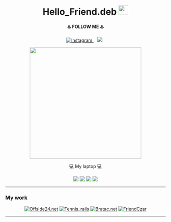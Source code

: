 <!-- ![](https://img.shields.io/badge/OS-Linux-informational?style=flat&logo=<LOGO_NAME>&logoColor=white&color=2bbc8a)
![](https://img.shields.io/badge/Editor-Atom-informational?style=flat&logo=<LOGO_NAME>&logoColor=white&color=2bbc8a)
![](https://img.shields.io/badge/Code-Ruby-informational?style=flat&logo=<LOGO_NAME>&logoColor=white&color=2bbc8a)
![](https://img.shields.io/badge/Code-HTML/CSS-informational?style=flat&logo=<LOGO_NAME>&logoColor=white&color=2bbc8a)
![](https://img.shields.io/badge/Tools-PostgreSQL-informational?style=flat&logo=<LOGO_NAME>&logoColor=white&color=2bbc8a)
![](https://img.shields.io/badge/TODO-Elixir-informational?style=flat&logo=<LOGO_NAME>&logoColor=white&color=2bbc8a)

# Hello_Friend.deb <img src="https://raw.githubusercontent.com/MartinHeinz/MartinHeinz/master/wave.gif" width="30px"> -->


<h1 align='center'>
  Hello_Friend.deb <img src="https://raw.githubusercontent.com/MartinHeinz/MartinHeinz/master/wave.gif" width="30px">
</h1>

<h4 align='center'>
    ♨️ FOLLOW ME ♨️
</h4>

<p align='center'>

<a href="https://www.instagram.com/bratac_official/">
<img title="Instagram" src="https://img.shields.io/badge/instagram-%23E4405F.svg?&style=for-the-badge&logo=instagram&logoColor=white" />
</a>&nbsp;&nbsp;
<a href="https://www.youtube.com/channel/UCa4SDiy7yda4CTMgsjS-Phw">
<img src="https://img.shields.io/badge/youtube-%230077B5.svg?&style=for-the-badge&logo=youtube&logoColor=white" /></a>&nbsp;&nbsp;

<p align='center'>
  <a href="#"><img src="https://github-readme-stats.vercel.app/api?username=ykostov&show_icons=true&count_private=true&theme=default" width="350"></a>
</p>

<p align='center'>
  💻 My laptop 💻<br/><br/>
  <img src="https://img.shields.io/badge/ubuntu-%230078D6.svg?&style=for-the-badge&logo=ubuntu&logoColor=white" />
  <img src="https://img.shields.io/badge/intel-core%20i7%2010th-%230071C5.svg?&style=for-the-badge&logo=intel&logoColor=white" />
  <img src="https://img.shields.io/badge/RAM-16GB-%230071C5.svg?&style=for-the-badge&logoColor=white" />
  <img src="https://img.shields.io/badge/nvidia-gtx%201650-%2376B900.svg?&style=for-the-badge&logo=nvidia&logoColor=white" />
</p>

***********************************

### My work


<p align='center'>
<a href="https://github.com/ykostov/offside_rails"><img title="Offside24.net" src="https://github-readme-stats.vercel.app/api/pin/?username=ykostov&repo=offside_rails&theme=dark"></a>
<a href="https://github.com/ykostov/tennis_rails"><img title="Tennis_rails" src="https://github-readme-stats.vercel.app/api/pin/?username=ykostov&repo=tennis_rails&theme=dark"></a>
<a href="https://github.com/ykostov/bratac_official"><img title="Bratac.net" src="https://github-readme-stats.vercel.app/api/pin/?username=ykostov&repo=bratac_official&theme=dark"></a>
<a href="https://github.com/ykostov/friendczar.app"><img title="FriendCzar" src="https://github-readme-stats.vercel.app/api/pin/?username=ykostov&repo=friendczar.app&theme=dark"></a>





<!-- ### Languages and Tools... -->

<!-- <p align="center">
 <img src="https://raw.githubusercontent.com/8bithemant/8bithemant/master/svg/dev/languages/html.svg" alt="Twitter" style="vertical-align:top; margin:4px"> <img src="https://raw.githubusercontent.com/8bithemant/8bithemant/master/svg/dev/languages/csharp.svg"alt="Twitter" style="vertical-align:top; margin:4px"> <img src="https://raw.githubusercontent.com/8bithemant/8bithemant/master/svg/dev/languages/js.svg" alt="Twitter" style="vertical-align:top; margin:4px"> <img src="https://raw.githubusercontent.com/8bithemant/8bithemant/master/svg/dev/misc/cloud.svg" alt="Twitter" style="vertical-align:top; margin:4px"> <img src="https://raw.githubusercontent.com/8bithemant/8bithemant/master/svg/dev/misc/datascience.svg" alt="Twitter" style="vertical-align:top; margin:4px"> <img src="https://raw.githubusercontent.com/8bithemant/8bithemant/master/svg/dev/services/aws.svg" alt="Twitter" style="vertical-align:top; margin:4px"> <img src="https://raw.githubusercontent.com/8bithemant/8bithemant/master/svg/dev/services/npm.svg" alt="Twitter" style="vertical-align:top; margin:4px"> <img src="https://raw.githubusercontent.com/8bithemant/8bithemant/master/svg/dev/tools/bash.svg" alt="Twitter" style="vertical-align:top; margin:4px">
 </p>
 <p align="center">
 <code><a href="https://www.python.org/" target="_blank"><img height="50" src="https://www.vectorlogo.zone/logos/ruby-lang/ruby-lang-horizontal.svg"></a></code>
<code><a href="https://www.linux.org/" target="_blank"><img height="50" src="https://www.vectorlogo.zone/logos/linux/linux-ar21.svg"></a></code>
<code><a href="https://reactjs.org/" target="_blank"><img height="50" src="https://www.vectorlogo.zone/logos/reactjs/reactjs-ar21.svg"></a></code>
<code><a href="https://www.docker.com/" target="_blank"><img height="50" src="https://www.vectorlogo.zone/logos/docker/docker-official.svg"></a></code>
<br/><br/>
</p> -->

***********************************


<!-- GitHub stats -->

<!-- <br>

 ### My online work right now :)

  * [BraTac's website](https://bratac.net)
  * [OFFSide24.net](https://offside24.net) -->
  <!--* [Tennis_rails](https://tennisburgas.com)
  * [Website for a celebrity](https://vg.bratac.net) -->


<!-- ### Contributor to:

  * [N-Patarov/bgsite_official](https://github.com/N-Patarov/bgsite_official)
  * [rmilushev/studygroup](https://github.com/rmilushev/studygroup)
  * [AlenBG/Tutorial](https://github.com/AlenBG/Tutorial) -->
